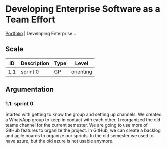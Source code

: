 # Developing Enterprise Software as a Team Effort

[Portfolio](./info_portfolio.md) | Developing Enterprise...

[Uitleg leeruitkomst]: #

## Scale

| ID | Description | Type | Level |
|---|---|---|---|
| 1.1 | sprint 0 | GP | orienting |

## Argumentation

### 1.1: sprint 0

Started with getting to know the group and setting up channels. We created a WhatsApp group to keep in contact with each other. I reorganized the old teams channel for the current semester. We are going to use more of GitHub features to organize the project. In GitHub, we can create a backlog and agile boards to organize our sprints. In the old semester we used to have azure, but the old azure is not usable anymore.